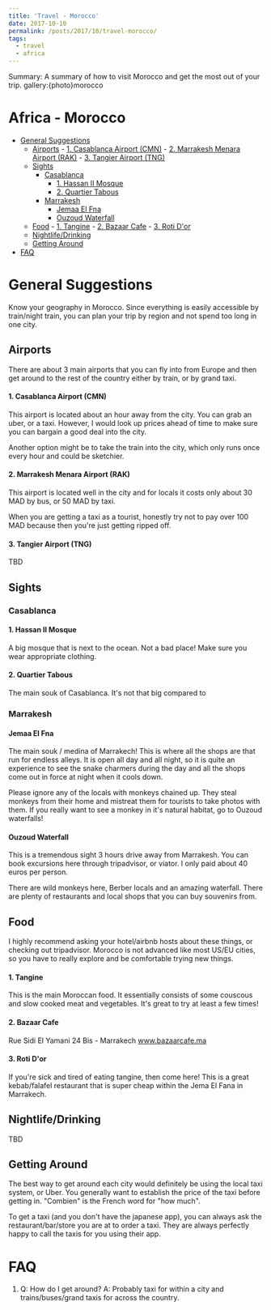 ```yaml
---
title: 'Travel - Morocco'
date: 2017-10-10
permalink: /posts/2017/10/travel-morocco/
tags:
  - travel
  - africa
---
```


Summary: A summary of how to visit Morocco and get the most out of your trip.
gallery:{photo}morocco

# Africa - Morocco
<!-- MarkdownTOC autolink="true" -->

- [General Suggestions](#general-suggestions)
    - [Airports](#airports)
            - [1. Casablanca Airport \(CMN\)](#1-casablanca-airport-cmn)
            - [2. Marrakesh Menara Airport \(RAK\)](#2-marrakesh-menara-airport-rak)
            - [3. Tangier Airport \(TNG\)](#3-tangier-airport-tng)
    - [Sights](#sights)
        - [Casablanca](#casablanca)
            - [1. Hassan II Mosque](#1-hassan-ii-mosque)
            - [2. Quartier Tabous](#2-quartier-tabous)
        - [Marrakesh](#marrakesh)
            - [Jemaa El Fna](#jemaa-el-fna)
            - [Ouzoud Waterfall](#ouzoud-waterfall)
    - [Food](#food)
            - [1. Tangine](#1-tangine)
            - [2. Bazaar Cafe](#2-bazaar-cafe)
            - [3. Roti D'or](#3-roti-dor)
    - [Nightlife/Drinking](#nightlifedrinking)
    - [Getting Around](#getting-around)
- [FAQ](#faq)

<!-- /MarkdownTOC -->

# General Suggestions
Know your geography in Morocco. Since everything is easily accessible by train/night train, you can plan your trip by region and not spend too long in one city.

## Airports
There are about 3 main airports that you can fly into from Europe and then get around to the rest of the country either by train, or by grand taxi.
#### 1. Casablanca Airport (CMN)
This airport is located about an hour away from the city. You can grab an uber, or a taxi. However, I would look up prices ahead of time to make sure you can bargain a good deal into the city.

Another option might be to take the train into the city, which only runs once every hour and could be sketchier.

#### 2. Marrakesh Menara Airport (RAK)
This airport is located well in the city and for locals it costs only about 30 MAD by bus, or 50 MAD by taxi. 

When you are getting a taxi as a tourist, honestly try not to pay over 100 MAD because then you're just getting ripped off.

#### 3. Tangier Airport (TNG)
TBD

## Sights
### Casablanca
#### 1. Hassan II Mosque
A big mosque that is next to the ocean. Not a bad place! Make sure you wear appropriate clothing.

#### 2. Quartier Tabous
The main souk of Casablanca. It's not that big compared to 

### Marrakesh
#### Jemaa El Fna
The main souk / medina of Marrakech! This is where all the shops are that run for endless alleys. It is open all day and all night, so it is quite an experience to see the snake charmers during the day and all the shops come out in force at night when it cools down. 

Please ignore any of the locals with monkeys chained up. They steal monkeys from their home and mistreat them for tourists to take photos with them. If you really want to see a monkey in it's natural habitat, go to Ouzoud waterfalls!

#### Ouzoud Waterfall
This is a tremendous sight 3 hours drive away from Marrakesh. You can book excursions here through tripadvisor, or viator. I only paid about 40 euros per person.

There are wild monkeys here, Berber locals and an amazing waterfall. There are plenty of restaurants and local shops that you can buy souvenirs from.

## Food
I highly recommend asking your hotel/airbnb hosts about these things, or checking out tripadvisor. Morocco is not advanced like most US/EU cities, so you have to really explore and be comfortable trying new things.
#### 1. Tangine
This is the main Moroccan food. It essentially consists of some couscous and slow cooked meat and vegetables. It's great to try at least a few times! 

#### 2. Bazaar Cafe
Rue Sidi El Yamani 24 Bis - Marrakech
www.bazaarcafe.ma

#### 3. Roti D'or
If you're sick and tired of eating tangine, then come here! This is a great kebab/falafel restaurant that is super cheap within the Jema El Fana in Marrakech.

## Nightlife/Drinking
TBD

## Getting Around
The best way to get around each city would definitely be using the local taxi system, or Uber. You generally want to establish the price of the taxi before getting in. "Combien" is the French word for "how much".

To get a taxi (and you don't have the japanese app), you can always ask the restaurant/bar/store you are at to order a taxi. They are always perfectly happy to call the taxis for you using their app.

# FAQ
1. Q: How do I get around?
A: Probably taxi for within a city and trains/buses/grand taxis for across the country.


